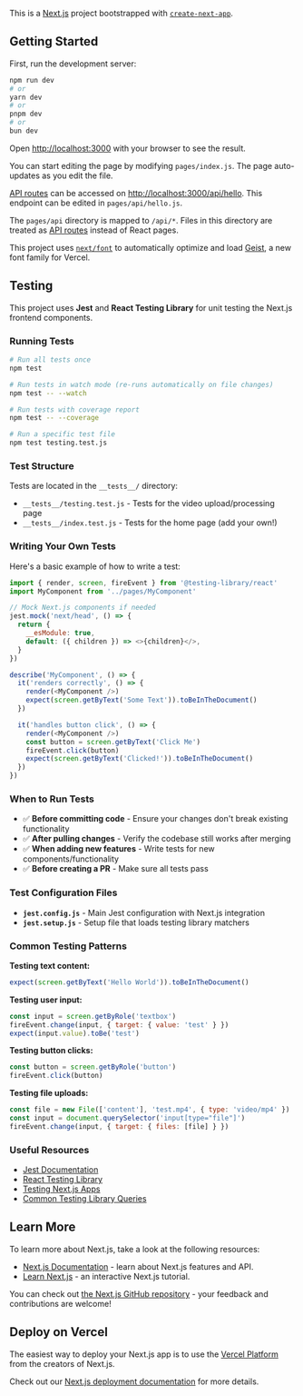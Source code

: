 This is a [Next.js](https://nextjs.org) project bootstrapped with [`create-next-app`](https://nextjs.org/docs/pages/api-reference/create-next-app).

## Getting Started

First, run the development server:

```bash
npm run dev
# or
yarn dev
# or
pnpm dev
# or
bun dev
```

Open [http://localhost:3000](http://localhost:3000) with your browser to see the result.

You can start editing the page by modifying `pages/index.js`. The page auto-updates as you edit the file.

[API routes](https://nextjs.org/docs/pages/building-your-application/routing/api-routes) can be accessed on [http://localhost:3000/api/hello](http://localhost:3000/api/hello). This endpoint can be edited in `pages/api/hello.js`.

The `pages/api` directory is mapped to `/api/*`. Files in this directory are treated as [API routes](https://nextjs.org/docs/pages/building-your-application/routing/api-routes) instead of React pages.

This project uses [`next/font`](https://nextjs.org/docs/pages/building-your-application/optimizing/fonts) to automatically optimize and load [Geist](https://vercel.com/font), a new font family for Vercel.

## Testing

This project uses **Jest** and **React Testing Library** for unit testing the Next.js frontend components.

### Running Tests

```bash
# Run all tests once
npm test

# Run tests in watch mode (re-runs automatically on file changes)
npm test -- --watch

# Run tests with coverage report
npm test -- --coverage

# Run a specific test file
npm test testing.test.js
```

### Test Structure

Tests are located in the `__tests__/` directory:
- `__tests__/testing.test.js` - Tests for the video upload/processing page
- `__tests__/index.test.js` - Tests for the home page (add your own!)

### Writing Your Own Tests

Here's a basic example of how to write a test:

```javascript
import { render, screen, fireEvent } from '@testing-library/react'
import MyComponent from '../pages/MyComponent'

// Mock Next.js components if needed
jest.mock('next/head', () => {
  return {
    __esModule: true,
    default: ({ children }) => <>{children}</>,
  }
})

describe('MyComponent', () => {
  it('renders correctly', () => {
    render(<MyComponent />)
    expect(screen.getByText('Some Text')).toBeInTheDocument()
  })

  it('handles button click', () => {
    render(<MyComponent />)
    const button = screen.getByText('Click Me')
    fireEvent.click(button)
    expect(screen.getByText('Clicked!')).toBeInTheDocument()
  })
})
```

### When to Run Tests

- ✅ **Before committing code** - Ensure your changes don't break existing functionality
- ✅ **After pulling changes** - Verify the codebase still works after merging
- ✅ **When adding new features** - Write tests for new components/functionality
- ✅ **Before creating a PR** - Make sure all tests pass

### Test Configuration Files

- **`jest.config.js`** - Main Jest configuration with Next.js integration
- **`jest.setup.js`** - Setup file that loads testing library matchers

### Common Testing Patterns

**Testing text content:**
```javascript
expect(screen.getByText('Hello World')).toBeInTheDocument()
```

**Testing user input:**
```javascript
const input = screen.getByRole('textbox')
fireEvent.change(input, { target: { value: 'test' } })
expect(input.value).toBe('test')
```

**Testing button clicks:**
```javascript
const button = screen.getByRole('button')
fireEvent.click(button)
```

**Testing file uploads:**
```javascript
const file = new File(['content'], 'test.mp4', { type: 'video/mp4' })
const input = document.querySelector('input[type="file"]')
fireEvent.change(input, { target: { files: [file] } })
```

### Useful Resources

- [Jest Documentation](https://jestjs.io/docs/getting-started)
- [React Testing Library](https://testing-library.com/docs/react-testing-library/intro/)
- [Testing Next.js Apps](https://nextjs.org/docs/testing)
- [Common Testing Library Queries](https://testing-library.com/docs/queries/about)

## Learn More

To learn more about Next.js, take a look at the following resources:

- [Next.js Documentation](https://nextjs.org/docs) - learn about Next.js features and API.
- [Learn Next.js](https://nextjs.org/learn-pages-router) - an interactive Next.js tutorial.

You can check out [the Next.js GitHub repository](https://github.com/vercel/next.js) - your feedback and contributions are welcome!

## Deploy on Vercel

The easiest way to deploy your Next.js app is to use the [Vercel Platform](https://vercel.com/new?utm_medium=default-template&filter=next.js&utm_source=create-next-app&utm_campaign=create-next-app-readme) from the creators of Next.js.

Check out our [Next.js deployment documentation](https://nextjs.org/docs/pages/building-your-application/deploying) for more details.
